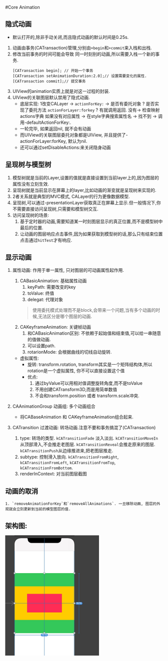 #Core Animation

## 隐式动画

- 默认打开的,除非手动关闭,而且隐式动画的默认时间是0.25s.
1. 动画由事务(CATransaction)管理,分别由`+begin`和`+commit`来入栈和出栈.
2. 修改当前事务的时间可能会导致 同一时刻别的动画,所以需要入栈一个新的事务.
	```
	[CATransaction begin]; // 开始一个事务
	[CATransaction setAnimationDuration:2.0];// 设置需要变化的属性.
	[CATransaction commit];// 提交事务
	```
3. UIView的animation实质上就是对这一过程的封装.
4. UIView的关联图层默认禁用了隐式动画.
	- 底层实现: 1改变CALayer -> `actionForKey:` -> 是否有委托对象 ? 是否实现了委托方法 `actionForLayer:forkey` ? 有就调用返回. 没有-> 检查映射actions字典 如果没有对应属性 -> 在style字典搜索属性名 -> 找不到 -> 调用-defaultActionForKey:.
	- 一轮完毕, 如果返回nil, 就不会有动画
	- 而UIView的关联图层委托对象都是UIView, 并且提供了-actionForLayer:forKey, 默认为nil.
	- 还可以通过setDisableActions:来关闭隐身动画
## 呈现树与模型树
1. 模型树就是当前的Layer,设置的值就是直接设置到当前layer上的,因为图层的属性没有立刻生效.
2. 呈现树就是当前显示在屏幕上的layer,比如动画的渐变就是呈现树来实现的.
3. 2者关系就是典型的MVC模式, CALayer的行为更像数据模型.
4. 呈现树,可以通过-presentationLayer获取真正在屏幕上显示.但一般情况下,你不需要直接访问呈现树,只需要和模型树交互.
5. 访问呈现树的场景:
	1. 基于定时器的动画,需要知道某一时刻图层显示的真正位置,而不是模型树中最后的位置.
	2. 让动画的图层响应点击事件,因为如果获取到模型树的话,那么只有结束位置点击通过`hitTest`才有响应.


## 显示动画
1. 属性动画: 作用于单一属性, 只对图层的可动画属性起作用.
	1. CABasicAnimation: 基础属性动画
		1. keyPath: 需要改变的key
		2. toValue: 终值
		3. delegat: 代理对象
		> 使用委托模式处理而不是block,会带来一个问题,当有多个动画的时候,无法区分是哪个图层的动画.
	2. CAKeyframeAnimation: 关键帧动画
		1. 和CABasicAnimation区别: 不依赖于起始值和结束值,可以给一串随意的值做动画.
		2. 可以设置path.
		3. rotarionMode: 会根据曲线的切线自动旋转.
	-  虚拟属性:
		- 旋转: transform.rotation, transform其实是一个矩阵结构体,所以rotation是一个虚拟属性, 你不可以直接设置这个值
		- 优点: 
			1. 通过byValue可以用相对值调整旋转角度,而不是toValue
			2. 不用创建CATransform3D,而是用简单数值
			3. 不会和transform.position 或者 transform.scale冲突.

2. CAAnimationGroup 动画组: 多个动画组合
	- 将CABaseAnimation 和 CAKeyframeAnimation组合起来.

3. CATransition 过渡动画: 转场动画.注意不要和事务搞混了(CATransaction)
	1. type: 转场的类型. `kCATransitionFade` 淡入淡出. `kCATransitionMoveIn` 从顶部滑入,不会推走老图层.  `kCATransitionReveal`会推走原来的图层. `kCATransitionPush`从边缘推进来,把老图层推走.
	2. subtype: 控制滑入放向. `kCATransitionFromRight`, `kCATransitionFromLeft`, `kCATransitionFromTop`, `kCATransitionFromBottom`.
	3. renderInContext: 对当前图层截图

## 动画的取消 
	1. `removeAnimationForKey`和`removeAllAnimations`. 一旦移除动画, 图层的外观就会立刻更新到当前的模型图层的值.

## 架构图:
<img src="https://github.com/luoganzhi/WorkBook/blob/master/iOS/image/click.png" width = "300"  alt="caanimation" align=center />
